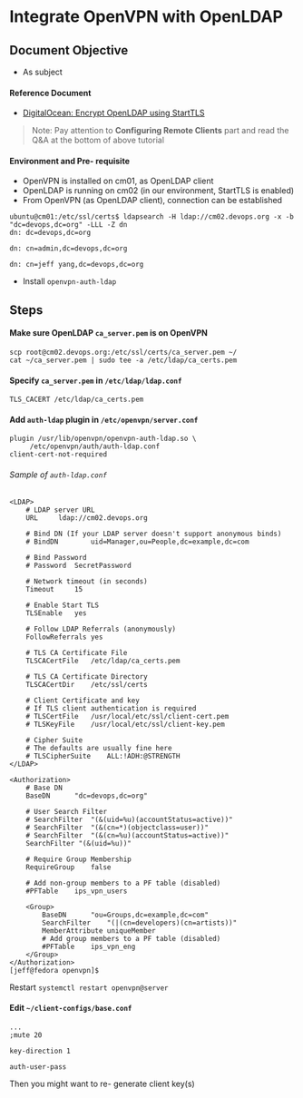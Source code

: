 # Integrate OpenVPN with OpenLDAP

## Document Objective
- As subject

#### Reference Document
- [DigitalOcean: Encrypt OpenLDAP using StartTLS](https://www.digitalocean.com/community/tutorials/how-to-encrypt-openldap-connections-using-starttls)

> Note: Pay attention to __Configuring Remote Clients__ part and read the Q&A at the bottom of above tutorial

#### Environment and Pre- requisite
- OpenVPN is installed on cm01, as OpenLDAP client
- OpenLDAP is running on cm02 (in our environment, StartTLS is enabled)
- From OpenVPN (as OpenLDAP client), connection can be established

```
ubuntu@cm01:/etc/ssl/certs$ ldapsearch -H ldap://cm02.devops.org -x -b "dc=devops,dc=org" -LLL -Z dn
dn: dc=devops,dc=org

dn: cn=admin,dc=devops,dc=org

dn: cn=jeff yang,dc=devops,dc=org
```
- Install ```openvpn-auth-ldap```

## Steps
#### Make sure OpenLDAP ```ca_server.pem``` is on OpenVPN

```
scp root@cm02.devops.org:/etc/ssl/certs/ca_server.pem ~/
cat ~/ca_server.pem | sudo tee -a /etc/ldap/ca_certs.pem
```

#### Specify ```ca_server.pem``` in ```/etc/ldap/ldap.conf```

```
TLS_CACERT /etc/ldap/ca_certs.pem
```

#### Add ```auth-ldap``` plugin in ```/etc/openvpn/server.conf```

```
plugin /usr/lib/openvpn/openvpn-auth-ldap.so \
     /etc/openvpn/auth/auth-ldap.conf
client-cert-not-required
```

###### Sample of ```auth-ldap.conf```

```
<LDAP>
	# LDAP server URL
	URL		ldap://cm02.devops.org

	# Bind DN (If your LDAP server doesn't support anonymous binds)
	# BindDN		uid=Manager,ou=People,dc=example,dc=com

	# Bind Password
	# Password	SecretPassword

	# Network timeout (in seconds)
	Timeout		15

	# Enable Start TLS
	TLSEnable	yes

	# Follow LDAP Referrals (anonymously)
	FollowReferrals yes

	# TLS CA Certificate File
	TLSCACertFile	/etc/ldap/ca_certs.pem

	# TLS CA Certificate Directory
	TLSCACertDir	/etc/ssl/certs

	# Client Certificate and key
	# If TLS client authentication is required
	# TLSCertFile	/usr/local/etc/ssl/client-cert.pem
	# TLSKeyFile	/usr/local/etc/ssl/client-key.pem

	# Cipher Suite
	# The defaults are usually fine here
	# TLSCipherSuite	ALL:!ADH:@STRENGTH
</LDAP>

<Authorization>
	# Base DN
	BaseDN		"dc=devops,dc=org"

	# User Search Filter
	# SearchFilter	"(&(uid=%u)(accountStatus=active))"
	# SearchFilter	"(&(cn=*)(objectclass=user))"
	# SearchFilter	"(&(cn=%u)(accountStatus=active))"
	SearchFilter "(&(uid=%u))"

	# Require Group Membership
	RequireGroup	false

	# Add non-group members to a PF table (disabled)
	#PFTable	ips_vpn_users

	<Group>
		BaseDN		"ou=Groups,dc=example,dc=com"
		SearchFilter	"(|(cn=developers)(cn=artists))"
		MemberAttribute	uniqueMember
		# Add group members to a PF table (disabled)
		#PFTable	ips_vpn_eng
	</Group>
</Authorization>
[jeff@fedora openvpn]$

```

Restart ```systemctl restart openvpn@server```

#### Edit ```~/client-configs/base.conf```

```
...
;mute 20

key-direction 1

auth-user-pass
```

Then you might want to re- generate client key(s)
